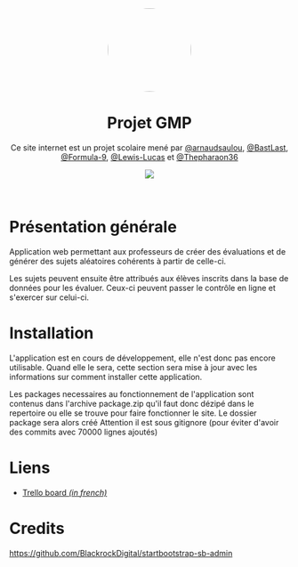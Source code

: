 <center>
<img src="https://lh3.googleusercontent.com/Z700Xt4qB7DsHMb2Jni8U0LzQIlOrQk8jF4zWc3y_iLQ8dkF957KacGJIzKrdF0-JaOsxiqr8eOz1RuQinHoKFnb6Uw6gx92FcY0pMjJpr9TIURkwQ9LQ39mPLo1RvE33i-1m4bI" style="border-radius: 50%; width: 150px">

# **Projet GMP**
Ce site internet est un projet scolaire mené par [@arnaudsaulou](https://github.com/arnaudsaulou), [@BastLast](https://github.com/BastLast), [@Formula-9](https://github.com/Formula-9), [@Lewis-Lucas](https://github.com/Lewis-Lucas) et [@Thepharaon36](https://github.com/Thepharaon36)

[![](https://img.shields.io/github/stars/arnaudsaulou/projetGMP.svg?label=Stars&style=social)](https://github.com/arnaudsaulou/projetGMP)

</center>

<br>

# Présentation générale

Application web permettant aux professeurs de créer des
évaluations et de générer des sujets aléatoires cohérents
à partir de celle-ci.

Les sujets peuvent ensuite être attribués aux élèves inscrits
dans la base de données pour les évaluer. Ceux-ci peuvent
passer le contrôle en ligne et s'exercer sur celui-ci.

# Installation

L'application est en cours de développement, elle n'est donc
pas encore utilisable. Quand elle le sera, cette section sera
mise à jour avec les informations sur comment installer cette
application.

Les packages necessaires au fonctionnement de l'application sont
contenus dans l'archive package.zip qu'il faut donc dézipé dans
le repertoire ou elle se trouve pour faire fonctionner le site.
Le dossier package sera alors créé Attention il est sous gitignore
(pour éviter d'avoir des commits avec 70000 lignes ajoutés)

# Liens
* [Trello board *(in french)*](https://trello.com/b/4u5Oewn9/projet-gmp-todolist)

# Credits
https://github.com/BlackrockDigital/startbootstrap-sb-admin
